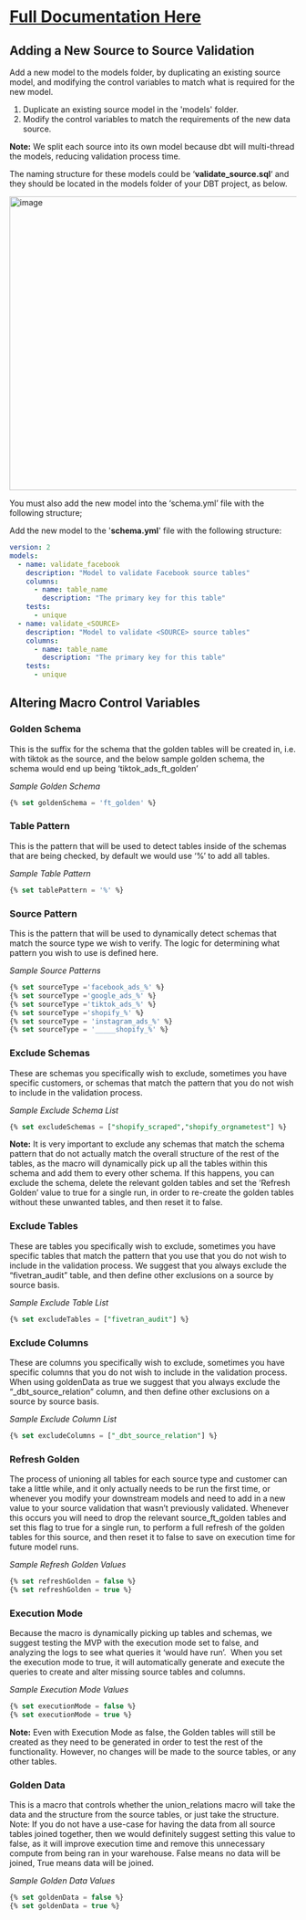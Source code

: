 # [Full Documentation Here]([url](https://community.fivetran.com/t5/user-group-for-dbt/dynamically-enforcing-a-unified-schema-across-many-schemas/m-p/1326/)) #

## Adding a New Source to Source Validation ##

Add a new model to the models folder, by duplicating an existing source model, and modifying the control variables to match what is required for the new model. 
1. Duplicate an existing source model in the 'models' folder.
2. Modify the control variables to match the requirements of the new data source.

**Note:** We split each source into its own model because dbt will multi-thread the models, reducing validation process time.

The naming structure for these models could be ‘**validate_source.sql**‘ and they should be located in the models folder of your DBT project, as below.

<img width="515" alt="image" src="https://github.com/fivetran-jackmccormack/validate_source/assets/100202682/8ea73ea4-7210-409c-9bc5-b366e754b37a">

You must also add the new model into the ‘schema.yml’ file with the following structure;

Add the new model to the '**schema.yml**' file with the following structure:

```yml
version: 2
models:
  - name: validate_facebook
    description: "Model to validate Facebook source tables"
    columns:
      - name: table_name
        description: "The primary key for this table"
    tests:
      - unique
  - name: validate_<SOURCE>
    description: "Model to validate <SOURCE> source tables"
    columns:
      - name: table_name
        description: "The primary key for this table"
    tests:
      - unique
```
## Altering Macro Control Variables ##

### Golden Schema ###
This is the suffix for the schema that the golden tables will be created in, i.e. with tiktok as the source, and the below sample golden schema, the schema would end up being ‘tiktok_ads_ft_golden’

_Sample Golden Schema_
```sql
{% set goldenSchema = 'ft_golden' %}
 ```

### Table Pattern ###
This is the pattern that will be used to detect tables inside of the schemas that are being checked, by default we would use ‘%’ to add all tables.

_Sample Table Pattern_
```sql
{% set tablePattern = '%' %}
```

### Source Pattern ###
This is the pattern that will be used to dynamically detect schemas that match the source type we wish to verify. 
The logic for determining what pattern you wish to use is defined here.

_Sample Source Patterns_
```sql
{% set sourceType ='facebook_ads_%' %}
{% set sourceType ='google_ads_%' %}
{% set sourceType ='tiktok_ads_%' %}
{% set sourceType ='shopify_%' %}
{% set sourceType = 'instagram_ads_%' %}
{% set sourceType = '_____shopify_%' %}
```

### Exclude Schemas ###
These are schemas you specifically wish to exclude, sometimes you have specific customers, or schemas that match the pattern that you do not wish to include in the validation process.

_Sample Exclude Schema List_
```sql
{% set excludeSchemas = ["shopify_scraped","shopify_orgnametest"] %}
```

**Note:** It is very important to exclude any schemas that match the schema pattern that do not actually match the overall structure of the rest of the tables, as the macro will dynamically pick up all the tables within this schema and add them to every other schema.
If this happens, you can exclude the schema, delete the relevant golden tables and set the ‘Refresh Golden’ value to true for a single run, in order to re-create the golden tables without these unwanted tables, and then reset it to false.

### Exclude Tables ###
These are tables you specifically wish to exclude, sometimes you have specific tables that match the pattern that you use that you do not wish to include in the validation process.
We suggest that you always exclude the “fivetran_audit” table, and then define other exclusions on a source by source basis.

_Sample Exclude Table List_
```sql
{% set excludeTables = ["fivetran_audit"] %}
```

### Exclude Columns ###
These are columns you specifically wish to exclude, sometimes you have specific columns that you do not wish to include in the validation process.
When using goldenData as true we suggest that you always exclude the “_dbt_source_relation” column, and then define other exclusions on a source by source basis.

_Sample Exclude Column List_
```sql
{% set excludeColumns = ["_dbt_source_relation"] %}
```

### Refresh Golden ###
The process of unioning all tables for each source type and customer can take a little while, and it only actually needs to be run the first time, or whenever you modify your downstream models and need to add in a new value to your source validation that wasn’t previously validated.
Whenever this occurs you will need to drop the relevant source_ft_golden tables and set this flag to true for a single run, to perform a full refresh of the golden tables for this source, and then reset it to false to save on execution time for future model runs.

_Sample Refresh Golden Values_
```sql
{% set refreshGolden = false %}
{% set refreshGolden = true %}
```

### Execution Mode ###
Because the macro is dynamically picking up tables and schemas, we suggest testing the MVP with the execution mode set to false, and analyzing the logs to see what queries it ‘would have run’. 
When you set the execution mode to true, it will automatically generate and execute the queries to create and alter missing source tables and columns.

_Sample Execution Mode Values_
```sql
{% set executionMode = false %}
{% set executionMode = true %}
```
**Note:** Even with Execution Mode as false, the Golden tables will still be created as they need to be generated in order to test the rest of the functionality. However, no changes will be made to the source tables, or any other tables.

### Golden Data ###
This is a macro that controls whether the union_relations macro will take the data and the structure from the source tables, or just take the structure.
Note: If you do not have a use-case for having the data from all source tables joined together, then we would definitely suggest setting this value to false, as it will improve execution time and remove this unnecessary compute from being ran in your warehouse.
False means no data will be joined, True means data will be joined.

_Sample Golden Data Values_
```sql
{% set goldenData = false %}
{% set goldenData = true %}
```
